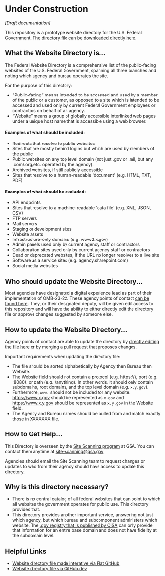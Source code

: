 # Under Construction

_[Draft documentation]_

This repository is a prototype website directory for the U.S. Federal Government.  The [directory file](https://github.com/GSA/federal-website-directory/blob/main/us-government-website-directory.csv) can be [downloaded directly here](https://github.com/GSA/federal-website-directory/raw/main/us-government-website-directory.csv).  

## What the Website Directory is...

The Federal Website Directory is a comprehensive list of the public-facing websites of the U.S. Federal Government, spanning all three branches and noting which agency and bureau operates the site.  

For the purpose of this directory: 
- "Public-facing” means intended to be accessed and used by a member of the public or a customer, as opposed to a site which is intended to be accessed and used only by current Federal Government employees or contractors on behalf of an agency.
- “Website” means a group of globally accessible interlinked web pages under a unique host name that is accessible using a web browser.


#### Examples of what should be included:  
- Redirects that resolve to public websites
- Sites that are mostly behind logins but which are used by members of the public
- Public websites on any top level domain (not just .gov or .mil, but any .com/.org/etc. operated by the agency).
- Archived websites, if still publicly accessible
- Sites that resolve to a human-readable 'document' (e.g. HTML, TXT, PDF)

#### Examples of what should be excluded: 
- API endpoints
- Sites that resolve to a machine-readable 'data file' (e.g. XML, JSON, CSV)
- FTP servers
- Mail servers
- Staging or development sites
- Website assets
- Infrastructure-only domains (e.g. www2.x.gov)
- Admin panels used only by current agency staff or contractors
- Collaboration sites used only by current agency staff or contractors
- Dead or deprecated websites, if the URL no longer resolves to a live site
- Software as a service sites (e.g. agency.sharepoint.com)
- Social media websites 


## Who should update the Website Directory...

Most agencies have designated a digital experience lead as part of their implementation of OMB-23-22.  These agency points of contact [can be found here](https://community-dc.max.gov/display/OFCIO/M-23-22+Delivering+a+Digital-First+Public+Experience).  They, or their designated deputy, will be given edit access to this repository and will have the ability to either directly edit the directory file or approve changes suggested by someone else.  

## How to update the Website Directory...

Agency points of contact are able to update the directory by [directly editing the file here](https://github.com/GSA/federal-website-directory/edit/main/us-government-website-directory.csv) or by merging a pull request that proposes changes.  

Important requirements when updating the directory file: 
- The file should be sorted alphabetically by Agency then Bureau then Website.
- The Website field should not contain a protocol (e.g. https://), port (e.g. :8080), or path (e.g. /anything).  In other words, it should only contain subdomains, root domains, and the top level domain (e.g. `x.y.gov`).
- Furthermore, `www.` should not be included for any website.  https://www.x.gov should be represented as `x.gov` and https://www.x.y.gov should be represented as `x.y.gov` in the Website field.  
- The Agency and Bureau names should be pulled from and match exactly those in XXXXXXX file.  

## How to Get Help...

This Directory is overseen by the [Site Scanning program](https://digital.gov/site-scanning) at GSA.  You can contact them anytime at [site-scanning@gsa.gov](mailto:site-scanning@gsa.gov)

Agencies should email the Site Scanning team to request changes or updates to who from their agency should have access to update this directory.  

## Why is this directory necessary?  

- There is no central catalog of all federal websites that can point to which all websites the government operates for public use.  This directory provides that.
- This directory provides another important service, answering not just which agency, but which bureau and subcomponent administers which website.  The [.gov registry that is published by CISA](https://github.com/cisagov/dotgov-data/blob/main/current-federal.csv) can only provide that information for an entire base domain and does not have fidelity at the subdomain level.  

## Helpful Links
- [Website directory file made interative via Flat GitHub](https://flatgithub.com/GSA/federal-website-directory/blob/main/us-government-website-directory.csv)
- [Website directory file via GitHub.dev](https://github.dev/GSA/federal-website-directory/blob/main/us-government-website-directory.csv)

